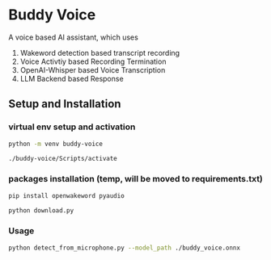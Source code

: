 # Buddy Voice

A voice based AI assistant, which uses

1. Wakeword detection based transcript recording
2. Voice Activtiy based Recording Termination
3. OpenAI-Whisper based Voice Transcription
4. LLM Backend based Response

## Setup and Installation

### virtual env setup and activation

```bash
python -m venv buddy-voice

./buddy-voice/Scripts/activate
```

### packages installation (temp, will be moved to requirements.txt)

```bash
pip install openwakeword pyaudio

python download.py
```

### Usage

```bash
python detect_from_microphone.py --model_path ./buddy_voice.onnx
```
